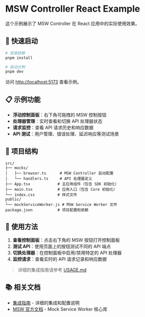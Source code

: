 # MSW Controller React Example

这个示例展示了 MSW Controller 在 React 应用中的实际使用效果。

## 🚀 快速启动

```bash
# 安装依赖
pnpm install

# 启动示例
pnpm dev
```

访问 [http://localhost:5173](http://localhost:5173) 查看示例。

## 📋 示例功能

- **浮动控制面板**：右下角可拖拽的 MSW 控制按钮
- **处理器管理**：实时查看和切换 API 处理器状态
- **请求监控**：查看 API 请求历史和响应数据
- **API 测试**：用户管理、错误处理、延迟响应等测试场景

## 📁 项目结构

```
src/
├── mocks/
│   ├── browser.ts      # MSW Controller 启动配置
│   └── handlers.ts     # API 处理器定义
├── App.tsx            # 主应用组件（包含 SDK 初始化）
├── main.tsx           # 应用入口（包含 Core 初始化）
└── index.css          # 样式文件
public/
└── mockServiceWorker.js # MSW Service Worker 文件
package.json           # 项目配置和依赖
```

## 🎯 使用方法

1. **查看控制面板**：点击右下角的 MSW 按钮打开控制面板
2. **测试 API**：使用页面上的按钮测试不同的 API 端点
3. **切换处理器**：在控制面板中启用/禁用特定的 API 处理器
4. **监控请求**：查看实时的 API 请求记录和响应数据

> 详细的集成指南请参考 [USAGE.md](./USAGE.md)

## 📚 相关文档

- [集成指南](./USAGE.md) - 详细的集成和配置说明
- [MSW 官方文档](https://mswjs.io/) - Mock Service Worker 核心库